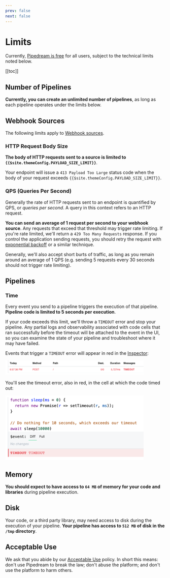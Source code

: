 ```yaml
---
prev: false
next: false
---
```


# Limits

Currently, [Pipedream is free](/pricing/) for all users, subject to the technical limits noted below.

[[toc]]

## Number of Pipelines

**Currently, you can create an unlimited number of pipelines**, as long as each pipeline operates under the limits below.

## Webhook Sources

The following limits apply to [Webhook sources](/notebook/sources/#webhook-sources).

### HTTP Request Body Size

**The body of HTTP requests sent to a source is limited to `{{$site.themeConfig.PAYLOAD_SIZE_LIMIT}}`**.

Your endpoint will issue a `413 Payload Too Large` status code when the body of your request exceeds `{{$site.themeConfig.PAYLOAD_SIZE_LIMIT}}`.

### QPS (Queries Per Second)

Generally the rate of HTTP requests sent to an endpoint is quantified by QPS, or _queries per second_. A query in this context refers to an HTTP request.

**You can send an average of 1 request per second to your webhook source**. Any requests that exceed that threshold may trigger rate limiting. If you're rate limited, we'll return a `429 Too Many Requests` response. If you control the application sending requests, you should retry the request with [exponential backoff](https://cloud.google.com/storage/docs/exponential-backoff) or a similar technique.

Generally, we'll also accept short burts of traffic, as long as you remain around an average of 1 QPS (e.g. sending 5 requests every 30 seconds should not trigger rate limiting).

## Pipelines

### Time

Every event you send to a pipeline triggers the execution of that pipeline. **Pipeline code is limited to 5 seconds per execution**.

If your code exceeds this limit, we'll throw a `TIMEOUT` error and stop your pipeline. Any partial logs and observability associated with code cells that ran successfully before the timeout will be attached to the event in the UI, so you can examine the state of your pipeline and troubleshoot where it may have failed.

Events that trigger a `TIMEOUT` error will appear in red in the [Inspector](/notebook/inspector/):

<div>
<img alt="timeout error in inspector" width="436" src="./images/timeout-err-inspector.png">
</div>

You'll see the timeout error, also in red, in the cell at which the code timed out:

<div>
<img alt="timeout error in cell" width="436" src="./images/timeout-err-cell.png">
</div>

## Memory

**You should expect to have access to `64 MB` of memory for your code and libraries** during pipeline execution.

## Disk

Your code, or a third party library, may need access to disk during the execution of your pipeline. **Your pipeline has access to `512 MB` of disk in the `/tmp` directory**.

## Acceptable Use

We ask that you abide by our [Acceptable Use](https://pipedream.com/terms/#b-acceptable-use) policy. In short this means: don't use Pipedream to break the law; don't abuse the platform; and don't use the platform to harm others.
